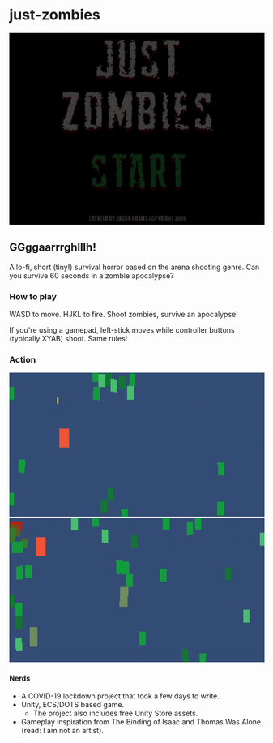 # just-zombies

![Title](Assets/Project/Store/Images/jz-title.gif)

## GGggaarrrghlllh!

A lo-fi, short (tiny!) survival horror based on the arena shooting genre. Can you survive 60 seconds in a zombie apocalypse?

### How to play

WASD to move. HJKL to fire. Shoot zombies, survive an apocalypse!

If you're using a gamepad, left-stick moves while controller buttons (typically XYAB) shoot. Same rules!

### Action

![Title](Assets/Project/Store/Images/jz-short.gif) ![Title](Assets/Project/Store/Images/jz-short2.gif)

#### Nerds

* A COVID-19 lockdown project that took a few days to write.
* Unity, ECS/DOTS based game.
  * The project also includes free Unity Store assets.
* Gameplay inspiration from The Binding of Isaac and Thomas Was Alone (read: I am not an artist).

